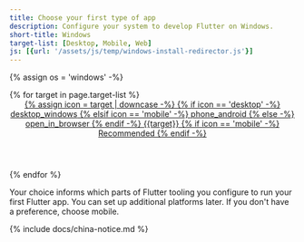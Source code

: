 ```yaml
---
title: Choose your first type of app
description: Configure your system to develop Flutter on Windows.
short-title: Windows
target-list: [Desktop, Mobile, Web]
js: [{url: '/assets/js/temp/windows-install-redirector.js'}]
---
```


{% assign os = 'windows' -%}

<div class="card-deck mb-8">
{% for target in page.target-list %}
  <a class="card" id="install-{{os | remove: ' ' | downcase}}" href="{{site.url}}/get-started/install/{{os | remove: ' ' | downcase}}/{{target | downcase}}">
    <div class="card-body">
      <header class="card-title text-center m-0">
        <span class="d-block h1">
          {% assign icon = target | downcase -%}
          {% if icon == 'desktop' -%}
            <span class="material-symbols">desktop_windows</span>
          {% elsif icon == 'mobile' -%}
            <span class="material-symbols">phone_android</span>
          {% else -%}
            <span class="material-symbols">open_in_browser</span>
          {% endif -%}
        </span>
        <span class="text-muted text-nowrap">{{target}}</span>
        {% if icon == 'mobile' -%}
           <br>Recommended
        {% endif -%}
      </header>
    </div>
  </a>
{% endfor %}
</div>

Your choice informs which parts of Flutter tooling you configure
to run your first Flutter app.
You can set up additional platforms later.
If you don't have a preference, choose mobile.

{% include docs/china-notice.md %}
